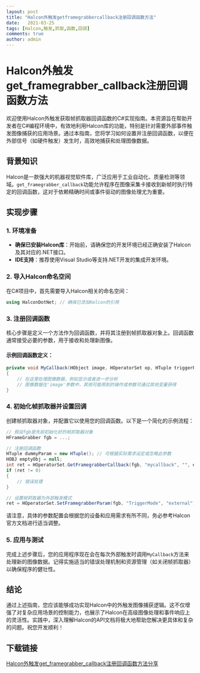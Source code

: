 ```yaml
---
layout: post
title: "Halcon外触发getframegrabbercallback注册回调函数方法"
date:   2021-03-25
tags: [Halcon,触发,抓取,函数,回调]
comments: true
author: admin
---
```

# Halcon外触发get_framegrabber_callback注册回调函数方法

欢迎使用Halcon外触发获取帧抓取器回调函数的C#实现指南。本资源旨在帮助开发者在C#编程环境中，有效地利用Halcon库的功能，特别是针对需要外部事件触发图像捕获的应用场景。通过本指南，您将学习如何设置并注册回调函数，以便在外部信号（如硬件触发）发生时，高效地捕获和处理图像数据。

## 背景知识

Halcon是一款强大的机器视觉软件库，广泛应用于工业自动化、质量检测等领域。`get_framegrabber_callback`功能允许程序在图像采集卡接收到新帧时执行特定的回调函数，这对于依赖精确时间或事件驱动的图像处理尤为重要。

## 实现步骤

### 1. 环境准备

- **确保已安装Halcon库**：开始前，请确保您的开发环境已经正确安装了Halcon及其对应的.NET接口。
- **IDE支持**：推荐使用Visual Studio等支持.NET开发的集成开发环境。

### 2. 导入Halcon命名空间

在C#项目中，首先需要导入Halcon相关的命名空间：

```csharp
using HalconDotNet; // 确保已添加Halcon的引用
```

### 3. 注册回调函数

核心步骤是定义一个方法作为回调函数，并将其注册到帧抓取器对象上。回调函数通常接受必要的参数，用于接收和处理新图像。

#### 示例回调函数定义：

```csharp
private void MyCallback(HObject image, HOperatorSet op, HTuple triggerPara)
{
    // 在这里处理图像数据，例如显示或者进一步分析
    // 图像数据在'image'参数中，其他可能用到的操作或参数可通过其他变量获得
}
```

### 4. 初始化帧抓取器并设置回调

创建帧抓取器对象，并配置它以使用您的回调函数。以下是一个简化的示例流程：

```csharp
// 假设fgb是先前初始化好的帧抓取器对象
HFrameGrabber fgb = ...;

// 注册回调函数
HTuple dummyParam = new HTuple(); // 可根据实际需求设定或忽略此参数
HOBJ emptyObj = null;
int ret = HOperatorSet.GetFramegrabberCallback(fgb, "mycallback", "", emptyObj, dummyParam);
if (ret != 0)
{
    // 错误处理
}

// 设置帧抓取器为外部触发模式
ret = HOperatorSet.SetFramegrabberParam(fgb, "TriggerMode", "external");
```

请注意，具体的参数配置会根据您的设备和应用需求有所不同，务必参考Halcon官方文档进行适当调整。

### 5. 应用与测试

完成上述步骤后，您的应用程序现在会在每次外部触发时调用`MyCallback`方法来处理新的图像数据。记得实施适当的错误处理机制和资源管理（如关闭帧抓取器）以确保程序的健壮性。

## 结论

通过上述指南，您应该能够成功实现Halcon中的外触发图像捕获逻辑。这不仅增强了对复杂应用场景的控制能力，也展示了Halcon在高级图像处理和事件响应上的灵活性。实践中，深入理解Halcon的API文档将极大地帮助您解决更具体和复杂的问题。祝您开发顺利！

## 下载链接

[Halcon外触发get_framegrabber_callback注册回调函数方法分享](https://pan.quark.cn/s/74c207d29ad3)